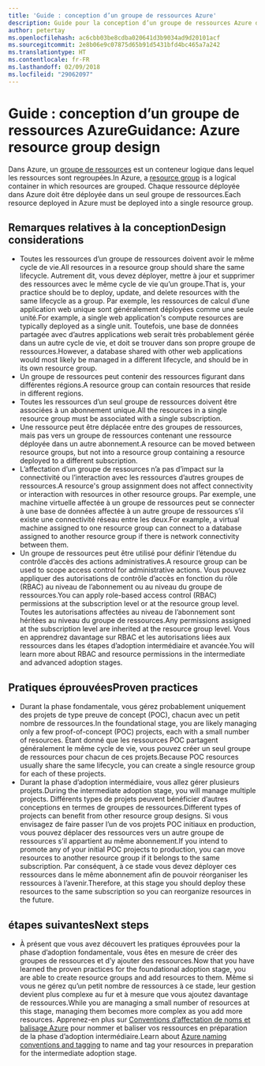 ```yaml
---
title: 'Guide : conception d’un groupe de ressources Azure'
description: Guide pour la conception d’un groupe de ressources Azure dans le cadre d’une stratégie d’adoption cloud fondamentale
author: petertay
ms.openlocfilehash: ac6cbb03be8cdba020641d3b9034ad9d20101acf
ms.sourcegitcommit: 2e8b06e9c07875d65b91d5431bfd4bc465a7a242
ms.translationtype: HT
ms.contentlocale: fr-FR
ms.lasthandoff: 02/09/2018
ms.locfileid: "29062097"
---
```

# <a name="guidance-azure-resource-group-design"></a><span data-ttu-id="306c6-103">Guide : conception d’un groupe de ressources Azure</span><span class="sxs-lookup"><span data-stu-id="306c6-103">Guidance: Azure resource group design</span></span>

<span data-ttu-id="306c6-104">Dans Azure, un [groupe de ressources](https://docs.microsoft.com/azure/azure-resource-manager/resource-group-overview#resource-groups) est un conteneur logique dans lequel les ressources sont regroupées.</span><span class="sxs-lookup"><span data-stu-id="306c6-104">In Azure, a [resource group](https://docs.microsoft.com/azure/azure-resource-manager/resource-group-overview#resource-groups) is a logical container in which resources are grouped.</span></span> <span data-ttu-id="306c6-105">Chaque ressource déployée dans Azure doit être déployée dans un seul groupe de ressources.</span><span class="sxs-lookup"><span data-stu-id="306c6-105">Each resource deployed in Azure must be deployed into a single resource group.</span></span>

## <a name="design-considerations"></a><span data-ttu-id="306c6-106">Remarques relatives à la conception</span><span class="sxs-lookup"><span data-stu-id="306c6-106">Design considerations</span></span>

- <span data-ttu-id="306c6-107">Toutes les ressources d’un groupe de ressources doivent avoir le même cycle de vie.</span><span class="sxs-lookup"><span data-stu-id="306c6-107">All resources in a resource group should share the same lifecycle.</span></span> <span data-ttu-id="306c6-108">Autrement dit, vous devez déployer, mettre à jour et supprimer des ressources avec le même cycle de vie qu’un groupe.</span><span class="sxs-lookup"><span data-stu-id="306c6-108">That is, your practice should be to deploy, update, and delete resources with the same lifecycle as a group.</span></span> <span data-ttu-id="306c6-109">Par exemple, les ressources de calcul d’une application web unique sont généralement déployées comme une seule unité.</span><span class="sxs-lookup"><span data-stu-id="306c6-109">For example, a single web application's compute resources are typically deployed as a single unit.</span></span> <span data-ttu-id="306c6-110">Toutefois, une base de données partagée avec d’autres applications web serait très probablement gérée dans un autre cycle de vie, et doit se trouver dans son propre groupe de ressources.</span><span class="sxs-lookup"><span data-stu-id="306c6-110">However, a database shared with other web applications would most likely be managed in a different lifecycle, and should be in its own resource group.</span></span>
- <span data-ttu-id="306c6-111">Un groupe de ressources peut contenir des ressources figurant dans différentes régions.</span><span class="sxs-lookup"><span data-stu-id="306c6-111">A resource group can contain resources that reside in different regions.</span></span>
- <span data-ttu-id="306c6-112">Toutes les ressources d’un seul groupe de ressources doivent être associées à un abonnement unique.</span><span class="sxs-lookup"><span data-stu-id="306c6-112">All the resources in a single resource group must be associated with a single subscription.</span></span> 
- <span data-ttu-id="306c6-113">Une ressource peut être déplacée entre des groupes de ressources, mais pas vers un groupe de ressources contenant une ressource déployée dans un autre abonnement.</span><span class="sxs-lookup"><span data-stu-id="306c6-113">A resource can be moved between resource groups, but not into a resource group containing a resource deployed to a different subscription.</span></span>
- <span data-ttu-id="306c6-114">L’affectation d’un groupe de ressources n’a pas d’impact sur la connectivité ou l’interaction avec les ressources d’autres groupes de ressources.</span><span class="sxs-lookup"><span data-stu-id="306c6-114">A resource's group assignment does not affect connectivity or interaction with resources in other resource groups.</span></span> <span data-ttu-id="306c6-115">Par exemple, une machine virtuelle affectée à un groupe de ressources peut se connecter à une base de données affectée à un autre groupe de ressources s’il existe une connectivité réseau entre les deux.</span><span class="sxs-lookup"><span data-stu-id="306c6-115">For example, a virtual machine assigned to one resource group can connect to a database assigned to another resource group if there is network connectivity between them.</span></span>
- <span data-ttu-id="306c6-116">Un groupe de ressources peut être utilisé pour définir l’étendue du contrôle d’accès des actions administratives.</span><span class="sxs-lookup"><span data-stu-id="306c6-116">A resource group can be used to scope access control for administrative actions.</span></span> <span data-ttu-id="306c6-117">Vous pouvez appliquer des autorisations de contrôle d’accès en fonction du rôle (RBAC) au niveau de l’abonnement ou au niveau du groupe de ressources.</span><span class="sxs-lookup"><span data-stu-id="306c6-117">You can apply role-based access control (RBAC) permissions at the subscription level or at the resource group level.</span></span> <span data-ttu-id="306c6-118">Toutes les autorisations affectées au niveau de l’abonnement sont héritées au niveau du groupe de ressources.</span><span class="sxs-lookup"><span data-stu-id="306c6-118">Any permissions assigned at the subscription level are inherited at the resource group level.</span></span> <span data-ttu-id="306c6-119">Vous en apprendrez davantage sur RBAC et les autorisations liées aux ressources dans les étapes d’adoption intermédiaire et avancée.</span><span class="sxs-lookup"><span data-stu-id="306c6-119">You will learn more about RBAC and resource permissions in the intermediate and advanced adoption stages.</span></span>

## <a name="proven-practices"></a><span data-ttu-id="306c6-120">Pratiques éprouvées</span><span class="sxs-lookup"><span data-stu-id="306c6-120">Proven practices</span></span>

- <span data-ttu-id="306c6-121">Durant la phase fondamentale, vous gérez probablement uniquement des projets de type preuve de concept (POC), chacun avec un petit nombre de ressources.</span><span class="sxs-lookup"><span data-stu-id="306c6-121">In the foundational stage, you are likely managing only a few proof-of-concept (POC) projects, each with a small number of resources.</span></span> <span data-ttu-id="306c6-122">Étant donné que les ressources POC partagent généralement le même cycle de vie, vous pouvez créer un seul groupe de ressources pour chacun de ces projets.</span><span class="sxs-lookup"><span data-stu-id="306c6-122">Because POC resources usually share the same lifecycle, you can create a single resource group for each of these projects.</span></span>
- <span data-ttu-id="306c6-123">Durant la phase d’adoption intermédiaire, vous allez gérer plusieurs projets.</span><span class="sxs-lookup"><span data-stu-id="306c6-123">During the intermediate adoption stage, you will manage multiple projects.</span></span> <span data-ttu-id="306c6-124">Différents types de projets peuvent bénéficier d’autres conceptions en termes de groupes de ressources.</span><span class="sxs-lookup"><span data-stu-id="306c6-124">Different types of projects can benefit from other resource group designs.</span></span> <span data-ttu-id="306c6-125">Si vous envisagez de faire passer l’un de vos projets POC initiaux en production, vous pouvez déplacer des ressources vers un autre groupe de ressources s’il appartient au même abonnement.</span><span class="sxs-lookup"><span data-stu-id="306c6-125">If you intend to promote any of your initial POC projects to production, you can move resources to another resource group if it belongs to the same subscription.</span></span> <span data-ttu-id="306c6-126">Par conséquent, à ce stade vous devez déployer ces ressources dans le même abonnement afin de pouvoir réorganiser les ressources à l’avenir.</span><span class="sxs-lookup"><span data-stu-id="306c6-126">Therefore, at this stage you should deploy these resources to the same subscription so you can reorganize resources in the future.</span></span>

## <a name="next-steps"></a><span data-ttu-id="306c6-127">étapes suivantes</span><span class="sxs-lookup"><span data-stu-id="306c6-127">Next steps</span></span>

* <span data-ttu-id="306c6-128">À présent que vous avez découvert les pratiques éprouvées pour la phase d’adoption fondamentale, vous êtes en mesure de créer des groupes de ressources et d’y ajouter des ressources.</span><span class="sxs-lookup"><span data-stu-id="306c6-128">Now that you have learned the proven practices for the foundational adoption stage, you are able to create resource groups and add resources to them.</span></span> <span data-ttu-id="306c6-129">Même si vous ne gérez qu’un petit nombre de ressources à ce stade, leur gestion devient plus complexe au fur et à mesure que vous ajoutez davantage de ressources.</span><span class="sxs-lookup"><span data-stu-id="306c6-129">While you are managing a small number of resources at this stage, managing them becomes more complex as you add more resources.</span></span> <span data-ttu-id="306c6-130">Apprenez-en plus sur [Conventions d’affectation de noms et balisage Azure](/azure/architecture/best-practices/naming-conventions?toc=/azure/architecture/cloud-adoption-guide/toc.json) pour nommer et baliser vos ressources en préparation de la phase d’adoption intermédiaire.</span><span class="sxs-lookup"><span data-stu-id="306c6-130">Learn about [Azure naming conventions and tagging](/azure/architecture/best-practices/naming-conventions?toc=/azure/architecture/cloud-adoption-guide/toc.json) to name and tag your resources in preparation for the intermediate adoption stage.</span></span>
